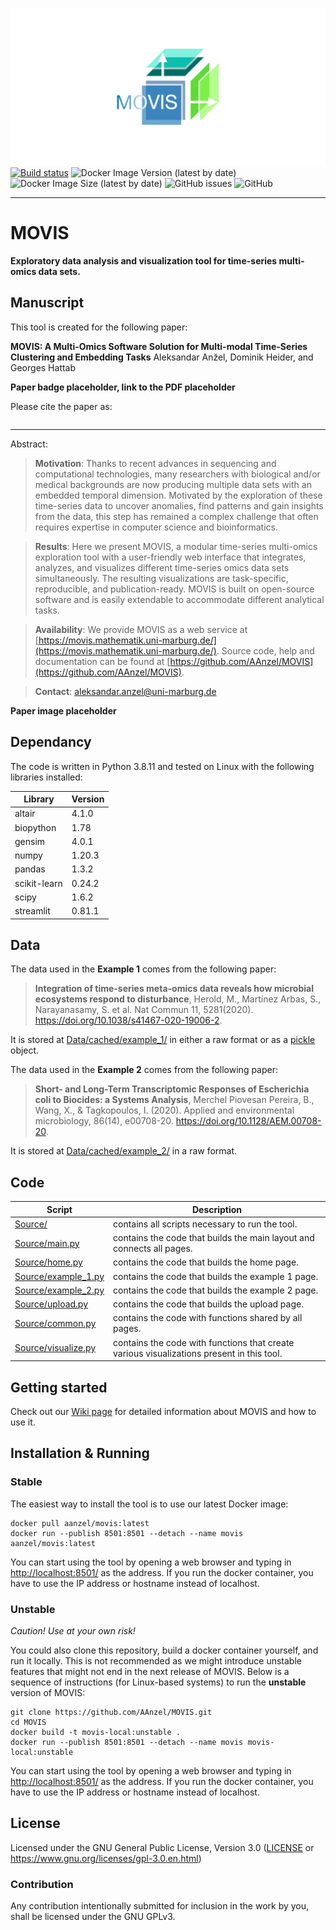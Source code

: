 ![movis_logo_banner](./Source/images/movis_logo_banner.png)
[![Build status](https://github.com/AAnzel/MOVIS/actions/workflows/main.yml/badge.svg)](https://github.com/AAnzel/MOVIS/actions/workflows/main.yml)
![Docker Image Version (latest by date)](https://img.shields.io/docker/v/aanzel/movis)
![Docker Image Size (latest by date)](https://img.shields.io/docker/image-size/aanzel/movis)
![GitHub issues](https://img.shields.io/github/issues-raw/AAnzel/MOVIS)
![GitHub](https://img.shields.io/github/license/AAnzel/MOVIS)

---
# MOVIS

**Exploratory data analysis and visualization tool for time-series multi-omics data sets.**


## Manuscript

This tool is created for the following paper:

**MOVIS: A Multi-Omics Software Solution for Multi-modal Time-Series Clustering and Embedding Tasks**
Aleksandar Anžel, Dominik Heider, and Georges Hattab

**Paper badge placeholder, link to the PDF placeholder**

Please cite the paper as:
``` Bibtex citation placeholder
```

---
Abstract:

> **Motivation**:
Thanks to recent advances in sequencing and computational technologies, many researchers with biological and/or medical backgrounds are now producing multiple data sets with an embedded temporal dimension. Motivated by the exploration of these time-series data to uncover anomalies, find patterns and gain insights from the data, this step has remained a complex challenge that often requires expertise in computer science and bioinformatics.

>**Results**:
Here we present MOVIS, a modular time-series multi-omics exploration tool with a user-friendly web interface that integrates, analyzes, and visualizes different time-series omics data sets simultaneously. The resulting visualizations are task-specific, reproducible, and publication-ready. MOVIS is built on open-source software and is easily extendable to accommodate different analytical tasks.

>**Availability**:
We provide MOVIS as a web service at [https://movis.mathematik.uni-marburg.de/](https://movis.mathematik.uni-marburg.de/). Source code, help and documentation can be found at [https://github.com/AAnzel/MOVIS](https://github.com/AAnzel/MOVIS).

>**Contact**: [aleksandar.anzel@uni-marburg.de](mailto:aleksandar.anzel@uni-marburg.de)

**Paper image placeholder**

## Dependancy

The code is written in Python 3.8.11 and tested on Linux with the following libraries installed:

|Library|Version|
|---|---|
|altair|4.1.0|
|biopython|1.78|
|gensim|4.0.1|
|numpy|1.20.3|
|pandas|1.3.2|
|scikit-learn|0.24.2|
|scipy|1.6.2|
|streamlit|0.81.1|


## Data
The data used in the **Example 1** comes from the following paper:

> **Integration of time-series meta-omics data reveals how microbial ecosystems respond to disturbance**, Herold, M., Martínez Arbas, S., Narayanasamy, S. et al. Nat Commun 11, 5281(2020).
https://doi.org/10.1038/s41467-020-19006-2.

It is stored at [Data/cached/example_1/](./Data/cached/example_1) in either a raw format or as a [pickle](https://docs.python.org/3/library/pickle.html) object.

The data used in the **Example 2** comes from the following paper:

> **Short- and Long-Term Transcriptomic Responses of Escherichia coli to Biocides: a Systems Analysis**, Merchel Piovesan Pereira, B., Wang, X., & Tagkopoulos, I. (2020). Applied and environmental microbiology, 86(14), e00708-20.
https://doi.org/10.1128/AEM.00708-20.

It is stored at [Data/cached/example_2/](./Data/cached/example_2) in a raw format.


## Code
|Script|Description|
|---|---|
|[Source/](./Source/)|contains all scripts necessary to run the tool.
|[Source/main.py](./Source/main.py)|contains the code that builds the main layout and connects all pages.
|[Source/home.py](./Source/home.py)|contains the code that builds the home page.
|[Source/example_1.py](./Source/example_1.py)|contains the code that builds the example 1 page.
|[Source/example_2.py](./Source/example_2.py)|contains the code that builds the example 2 page.
|[Source/upload.py](./Source/upload.py)|contains the code that builds the upload page.
|[Source/common.py](./Source/common.py)|contains the code with functions shared by all pages.
|[Source/visualize.py](./Source/visualize.py)|contains the code with functions that create various visualizations present in this tool.

## Getting started
Check out our [Wiki page](https://github.com/AAnzel/MOVIS/wiki/0.-Home) for detailed information about MOVIS and how to use it.

## Installation & Running
### Stable
The easiest way to install the tool is to use our latest Docker image:

```
docker pull aanzel/movis:latest
docker run --publish 8501:8501 --detach --name movis aanzel/movis:latest
```


You can start using the tool by opening a web browser and typing in [http://localhost:8501/](http://localhost:8501/) as the address. If you run the docker container, you have to use the IP address or hostname instead of localhost.

### Unstable
*Caution! Use at your own risk!*

You could also clone this repository, build a docker container yourself, and run it locally. This is not recommended as we might introduce unstable features that might not end in the next release of MOVIS. Below is a sequence of instructions (for Linux-based systems) to run the **unstable** version of MOVIS:

```
git clone https://github.com/AAnzel/MOVIS.git
cd MOVIS
docker build -t movis-local:unstable .
docker run --publish 8501:8501 --detach --name movis movis-local:unstable
```

You can start using the tool by opening a web browser and typing in [http://localhost:8501/](http://localhost:8501/) as the address. If you run the docker container, you have to use the IP address or hostname instead of localhost.

## License

Licensed under the GNU General Public License, Version 3.0 ([LICENSE](./LICENSE) or https://www.gnu.org/licenses/gpl-3.0.en.html)

### Contribution

Any contribution intentionally submitted for inclusion in the work by you, shall be licensed under the GNU GPLv3.
